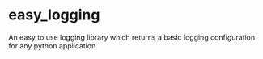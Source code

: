 # easy_logging
An easy to use logging library which returns a basic logging configuration for any python application.
